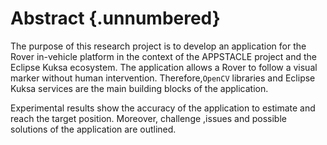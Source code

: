 Abstract {.unnumbered}
========

The purpose of this research project is to develop an application for the Rover in-vehicle platform in the context of the APPSTACLE project and the Eclipse Kuksa ecosystem. 
The application allows a Rover to follow a visual marker without human intervention. 
Therefore,`OpenCV` libraries and Eclipse Kuksa services are the main building blocks of the application.  


Experimental results show the accuracy of the application to estimate and reach the target position. 
Moreover, challenge ,issues and possible solutions of the application are outlined.


